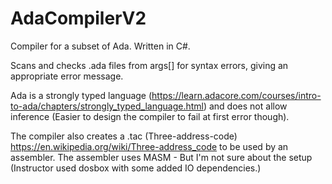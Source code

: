 # AdaCompilerV2
Compiler for a subset of Ada. Written in C#.

Scans and checks .ada files from args[] for syntax errors, giving an appropriate error message.

Ada is a strongly typed language (https://learn.adacore.com/courses/intro-to-ada/chapters/strongly_typed_language.html) 
and does not allow inference (Easier to design the compiler to fail at first error though).

The compiler also creates a .tac (Three-address-code) https://en.wikipedia.org/wiki/Three-address_code to be used by an assembler.
The assembler uses MASM - But I'm not sure about the setup (Instructor used dosbox with some added IO dependencies.)
